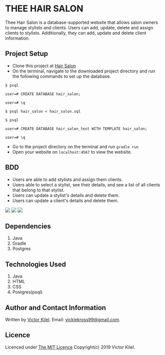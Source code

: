 # THEE HAIR SALON
Thee Hair Salon is a database-supported website that allows salon owners to manage stylists and clients. Users can add, update, delete and assign clients to stylists. Additionally, they can add, update and delete client information.

## Project Setup
* Clone this project at [Hair Salon](https://github.com/koros99/HairSalon)
* On the terminal, navigate to the downloaded project directory and run the following commands to set up the database.
```
$ psql

user=# CREATE DATABASE hair_salon;

user=# \q

$ psql hair_salon < hair_salon.sql 

$ psql

user=# CREATE DATABASE hair_salon_test WITH TEMPLATE hair_salon;

user=# \q

```
* Go to the project directory on the terminal and run `gradle run` 
* Open your website on `localhost:4567` to view the website.

## BDD
* Users are able to add stylists and assign them clients.
* Users able to select a stylist, see their details, and see a list of all clients that belong to that stylist.
* Users can update a stylist's details and delete them.
* Users can update a client's details and delete them.

![](images/s1.png)
![](images/s2.png)
![](images/s3.png)

## Dependencies
1. Java
2. Gradle
3. Postgres

## Technologies Used
1. Java
2. HTML
3. CSS
4. Postgres(psql)

## Author and Contact Information
Written by [Victor Kilel](https://github.com/koros99). Email: vickiekross99@gmail.com.

## Licence
Licenced under [The MIT Licence](https://github.com/angular/angular.js/blob/master/LICENSE) Copyright(c) 2019 Victor Kilel.